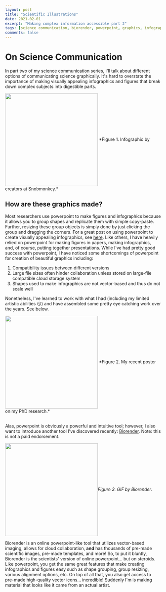```yaml
---
layout: post
title: "Scientific Illustrations"
date: 2021-02-01
excerpt: "Making complex information accessible part 2"
tags: [science communication, biorender, powerpoint, graphics, infographics]
comments: false
---
```

On Science Communication
=======================
In part two of my science communication series, I'll talk about different options of communicating science graphically. It's hard to overstate the importance of making visually appealing infographics and figures that break down complex subjects into digestible parts. 

<img src="https://raw.githubusercontent.com/mswiseman/mswiseman.github.io/master/assets/img/whyinfograph_snobmonkey.png" width=300 align=center>
*Figure 1. Infographic by creators at Snobmonkey.*

How are these graphics made?
------------
Most researchers use powerpoint to make figures and infographics because it allows you to group shapes and replicate them with simple copy-paste. Further, resizing these group objects is simply done by just clicking the group and dragging the corners. For a great post on using powerpoint to create visually appealing infographics, see [here](https://www.copypress.com/kb/infographics/how-to-make-infographics-with-powerpoint-2/). Like others, I have heavily relied on powerpoint for making figures in papers, making infographics, and, of course, putting together presentations. While I've had pretty good success with powerpoint, I have noticed some shortcomings of powerpoint for creation of beautiful graphics including:

1. Compatibility issues between different versions
2. Large file sizes often hinder collaboration unless stored on large-file compatible cloud storage system
3. Shapes used to make infographics are not vector-based and thus do not scale well

Nonetheless, I've learned to work with what I had (including my limited artistic abilities :smirk:) and have assembled some pretty eye catching work over the years. See below.

<img src="https://raw.githubusercontent.com/mswiseman/mswiseman.github.io/master/assets/img/mlo.jpg" width=300 align=center>
*Figure 2. My recent poster on my PhD research.*<br><br>


Alas, powerpoint is obviously a powerful and intuitive tool; however, I also want to introduce another tool I've discovered recently: [Biorender](http://www.biorender.com/). Note: this is not a paid endorsement. 

<img src="https://raw.githubusercontent.com/mswiseman/mswiseman.github.io/master/assets/img/cell-structures.gif" width=300 align=center>*Figure 3. GIF by Biorender.*

Biorender is an online powerpoint-like tool that utilizes vector-based imaging, allows for cloud collaboration, **and** has thousands of pre-made scientific images, pre-made templates, and more! So, to put it bluntly, Biorender is the scientists' version of online powerpoint... but on steroids. Like powerpoint, you get the same great features that make creating infographics and figures easy such as shape grouping, group resizing, various alignment options, etc. On top of all that, you also get access to pre-made high-quality vector icons... incredible! Suddenly I'm is making material that looks like it came from an actual artist. 


